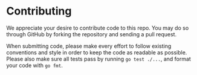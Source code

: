 Contributing
============

We appreciate your desire to contribute code to this repo. You may do so
through GitHub by forking the repository and sending a pull request.

When submitting code, please make every effort to follow existing conventions
and style in order to keep the code as readable as possible. Please also make
sure all tests pass by running `go test ./...`, and format your code with `go fmt`.

